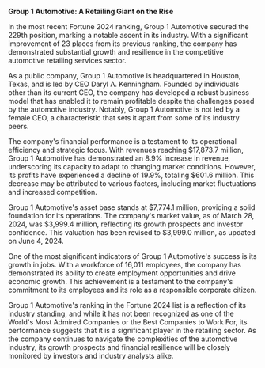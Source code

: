 **Group 1 Automotive: A Retailing Giant on the Rise**

In the most recent Fortune 2024 ranking, Group 1 Automotive secured the 229th position, marking a notable ascent in its industry. With a significant improvement of 23 places from its previous ranking, the company has demonstrated substantial growth and resilience in the competitive automotive retailing services sector.

As a public company, Group 1 Automotive is headquartered in Houston, Texas, and is led by CEO Daryl A. Kenningham. Founded by individuals other than its current CEO, the company has developed a robust business model that has enabled it to remain profitable despite the challenges posed by the automotive industry. Notably, Group 1 Automotive is not led by a female CEO, a characteristic that sets it apart from some of its industry peers.

The company's financial performance is a testament to its operational efficiency and strategic focus. With revenues reaching $17,873.7 million, Group 1 Automotive has demonstrated an 8.9% increase in revenue, underscoring its capacity to adapt to changing market conditions. However, its profits have experienced a decline of 19.9%, totaling $601.6 million. This decrease may be attributed to various factors, including market fluctuations and increased competition.

Group 1 Automotive's asset base stands at $7,774.1 million, providing a solid foundation for its operations. The company's market value, as of March 28, 2024, was $3,999.4 million, reflecting its growth prospects and investor confidence. This valuation has been revised to $3,999.0 million, as updated on June 4, 2024.

One of the most significant indicators of Group 1 Automotive's success is its growth in jobs. With a workforce of 16,011 employees, the company has demonstrated its ability to create employment opportunities and drive economic growth. This achievement is a testament to the company's commitment to its employees and its role as a responsible corporate citizen.

Group 1 Automotive's ranking in the Fortune 2024 list is a reflection of its industry standing, and while it has not been recognized as one of the World's Most Admired Companies or the Best Companies to Work For, its performance suggests that it is a significant player in the retailing sector. As the company continues to navigate the complexities of the automotive industry, its growth prospects and financial resilience will be closely monitored by investors and industry analysts alike.